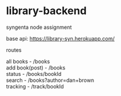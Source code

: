 # library-backend
syngenta node assignment

base api: https://library-syn.herokuapp.com/

routes

all books      - /books  <br />
add book(post) - /books  <br />
status         - /books/bookId  <br />
search         - /books?author=dan+brown  <br />
tracking       - /track/bookId


